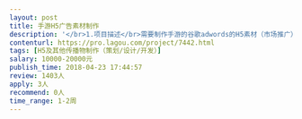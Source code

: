 ```yaml
---                
layout: post       
title: 手游H5广告素材制作           
description: '</br>1.项目描述</br>需要制作手游的谷歌adwords的H5素材（市场推广），从设计到制作成品。</br>2.要求</br>有相关手游H5素材制作经验的团队。</br>'     
contenturl: https://pro.lagou.com/project/7442.html      
tags: [H5及其他传播物制作（策划/设计/开发）]            
salary: 10000-20000元          
publish_time: 2018-04-23 17:44:57         
review: 1403人                   
apply: 3人                   
recommend: 0人                   
time_range: 1-2周              
---                 
```

